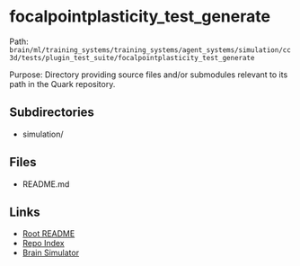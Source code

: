 # focalpointplasticity_test_generate

Path: `brain/ml/training_systems/training_systems/agent_systems/simulation/cc3d/tests/plugin_test_suite/focalpointplasticity_test_generate`

Purpose: Directory providing source files and/or submodules relevant to its path in the Quark repository.

## Subdirectories
- simulation/

## Files
- README.md

## Links
- [Root README](../../../../../../../../../README.md)
- [Repo Index](../../../../../../../../../repo_index.json)
- [Brain Simulator](../../../../../../../../../brain/architecture/brain_simulator.py)
